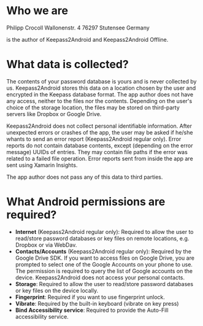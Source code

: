 # Who we are

Philipp Crocoll
Wallonenstr. 4
76297 Stutensee
Germany

is the author of Keepass2Android and Keepass2Android Offline.

# What data is collected?

The contents of your password database is yours and is never collected by us. Keepass2Android stores this data on a location chosen by the user and encrypted in the Keepass database format. The app author does not have any access, neither to the files nor the contents. Depending on the user's choice of the storage location, the files may be stored on third-party servers like Dropbox or Google Drive. 

Keepass2Android does not collect personal identifiable information. After unexpected errors or crashes of the app, the user may be asked if he/she whants to send an error report (Keepass2Android regular only). Error reports do not contain database contents, except (depending on the error message) UUIDs of entries. They may contain file paths if the error was related to a failed file operation. Error reports sent from inside the app are sent using Xamarin Insights.

The app author does not pass any of this data to third parties.

# What Android permissions are required?

* **Internet** (Keepass2Android regular only): Required to allow the user to read/store password databases or key files on remote locations, e.g. Dropbox or via WebDav.
* **Contacts/Accounts** (Keepass2Android regular only): Required by the Google Drive SDK. If you want to access files on Google Drive, you are prompted to select one of the Google Accounts on your phone to use. The permission is required to query the list of Google accounts on the device. Keepass2Android does not access your personal contacts.
* **Storage**: Required to allow the user to read/store password databases or key files on the device locally.
* **Fingerprint**: Required if you want to use fingerprint unlock.
* **Vibrate**: Required by the built-in keyboard (vibrate on key press)
* **Bind Accessibility service**: Required to provide the Auto-Fill accessibility service.

